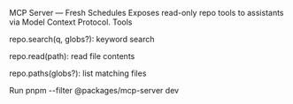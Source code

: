 MCP Server — Fresh Schedules
Exposes read-only repo tools to assistants via Model Context Protocol.
Tools

repo.search(q, globs?): keyword search

repo.read(path): read file contents

repo.paths(globs?): list matching files

Run
pnpm --filter @packages/mcp-server dev
